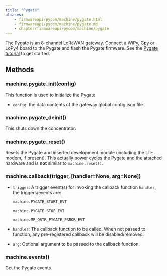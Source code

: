 ```yaml
---
title: "Pygate"
aliases:
    - firmwareapi/pycom/machine/pygate.html
    - firmwareapi/pycom/machine/pygate.md
    - chapter/firmwareapi/pycom/machine/pygate
---
```


The Pygate is an 8-channel LoRaWAN gateway. Connect a WiPy, Gpy or LoPy4 board to the Pygate and flash the Pygate firmware. See the [Pygate tutorial](/tutorials/expansionboards/pygate) to get started.

## Methods

### machine.pygate_init(config)

This function is used to initialize the Pygate

- `config`: the data contents of the gateway global config json file

### machine.pygate_deinit()

This shuts down the concentrator.

### machine.pygate_reset()

Resets the Pygate and inserted development module (including the LTE modem, if present). This actually power cycles the Pygate and the attached hardware and is **not** similar to `machine.reset()`.

### machine.callback(trigger, [handler=None, arg=None])

- `trigger`: A trigger event(s) for invoking the callback function `handler`, the triggers/events are:

	`machine.PYGATE_START_EVT`

	`machine.PYGATE_STOP_EVT`

	`machine.MP_QSTR_PYGATE_ERROR_EVT`

- `handler`: The callback function to be called.  When not passed to function, any pre-registered callback will be disabled/removed.

- `arg`: Optional argument to be passed to the callback function.

### machine.events()

Get the Pygate events
